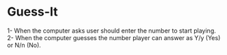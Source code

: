 # Guess-It
1- When the computer asks user should enter the number to start playing.
2- When the computer guesses the number player can answer as Y/y (Yes) or N/n (No).
